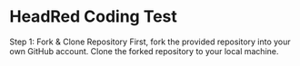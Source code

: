 # HeadRed Coding Test

Step 1: Fork & Clone Repository
 First, fork the provided repository into your own GitHub account.
 Clone the forked repository to your local machine.
